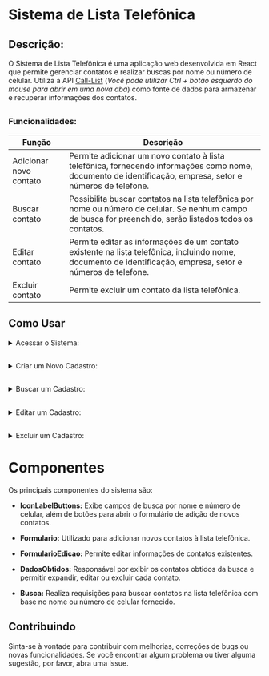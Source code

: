 # Sistema de Lista Telefônica

## Descrição:
        
O Sistema de Lista Telefônica é uma aplicação web desenvolvida em React
que permite gerenciar contatos e realizar buscas por nome ou número de celular. 
Utiliza a API [Call-List](https://github.com/MagalhaesVini/Call-List-API/blob/main/README.md)
(_Você pode utilizar Ctrl + botão esquerdo do mouse para abrir em uma nova aba_) como fonte de dados para armazenar e recuperar informações dos contatos.

##

  ### Funcionalidades:

| Função | Descrição |
| --- | --- |
| Adicionar novo contato |  Permite adicionar um novo contato à lista telefônica, fornecendo informações como nome, documento de identificação, empresa, setor e números de telefone. |
| Buscar contato | Possibilita buscar contatos na lista telefônica por nome ou número de celular. Se nenhum campo de busca for preenchido, serão listados todos os contatos. |
| Editar contato | Permite editar as informações de um contato existente na lista telefônica, incluindo nome, documento de identificação, empresa, setor e números de telefone. |
| Excluir contato | Permite excluir um contato da lista telefônica. |

##

   ## Como Usar

<details>
        
  <summary>Acessar o Sistema:</summary>
  
  ### Acesse o sistema através do link fornecido após a implantação no Vercel
  
  https://lista-telefonica-ruddy.vercel.app/
  (_Você pode utilizar Ctrl + botão esquerdo do mouse para abrir em uma nova aba_)
  
</details>

##

<details>
<summary>Criar um Novo Cadastro:</summary>

### Siga os passos para criar um novo cadastro

1. Na página inicial, clique no botão "Adicionar" para abrir o formulário de adição de novo contato.
![Captura de tela 2024-02-29 112932](https://github.com/MagalhaesVini/Lista-Telefonica/assets/105064550/c13520ca-4ae6-49c2-940e-2397df4d384e)
2. Preencha todos os campos obrigatórios, como nome e número de celular.
![Captura de tela 2024-02-29 114159](https://github.com/MagalhaesVini/Lista-Telefonica/assets/105064550/fb59a202-d429-485a-9112-d9de35ca2e2e)
3. Clique em "Enviar" para salvar o novo contato.
![Captura de tela 2024-02-29 114159](https://github.com/MagalhaesVini/Lista-Telefonica/assets/105064550/6908cbad-cc58-4d33-8a07-80c47cc247a8)

</details>

##

<details>
<summary>Buscar um Cadastro:</summary>

### Siga os passos para realizar a busca de um cadastro

1. Na barra de busca, digite o nome ou número de celular do contato desejado.
2. Pressione Enter ou clique no botão "Buscar".
3. Os resultados da busca serão exibidos na tela. Se nenhum campo de busca for preenchido, serão listados todos os contatos.
![Captura de tela 2024-02-29 114906](https://github.com/MagalhaesVini/Lista-Telefonica/assets/105064550/cee72390-55cb-4922-8440-16871f326820)

</details>

##

<details>
<summary>Editar um Cadastro:</summary>

### Siga os passos para editar cadastro

1. Após realizar a busca pelo contato desejado, clique no botão "Editar" ao lado do contato.
![Captura de tela 2024-02-29 114950](https://github.com/MagalhaesVini/Lista-Telefonica/assets/105064550/8689803a-57ec-45cb-a52b-19667586e933)
2. Ao clicar em "Editar", uma mensagem de confirmação aparece; selecionar "Sim" abre o formulário de edição para modificar o contato, enquanto "Não" cancela a operação.
        ![Captura de tela 2024-02-29 115033](https://github.com/MagalhaesVini/Lista-Telefonica/assets/105064550/4f697094-a8c5-4b9e-a55f-15b70a13f937)
3. O formulário de edição será aberto, permitindo que você atualize as informações do contato.
4. Após fazer as alterações desejadas, clique em "Salvar" para atualizar o contato.
![Captura de tela 2024-02-29 115100](https://github.com/MagalhaesVini/Lista-Telefonica/assets/105064550/ea4517cd-7ae3-4f3e-8c7f-b6211b1867f0)

</details>

##

<details>
<summary>Excluir um Cadastro:</summary>

### Siga os passos para excluir um cadastro

1. Após realizar a busca pelo contato que deseja excluir, clique no botão "Excluir" ao lado do contato.
2. Uma janela de confirmação será exibida. Clique em "Sim" para confirmar a exclusão ou "Não" para cancelar.
![Captura de tela 2024-02-29 115143](https://github.com/MagalhaesVini/Lista-Telefonica/assets/105064550/2a65ab7d-0f1f-4839-a9a9-5c616efab7a9)

_apos isso a caixa de mensagem deve aparecer informando que o item foi excluido._
![Captura de tela 2024-02-29 115231](https://github.com/MagalhaesVini/Lista-Telefonica/assets/105064550/94701b80-1ac8-445d-8a5a-cd5f8757c7e6)

</details>

##

 # Componentes

Os principais componentes do sistema são:

- **IconLabelButtons:** Exibe campos de busca por nome e número de celular, além de botões para abrir o formulário de adição de novos contatos.

- **Formulario:** Utilizado para adicionar novos contatos à lista telefônica.

- **FormularioEdicao:** Permite editar informações de contatos existentes.

- **DadosObtidos:** Responsável por exibir os contatos obtidos da busca e permitir expandir, editar ou excluir cada contato.

- **Busca:** Realiza requisições para buscar contatos na lista telefônica com base no nome ou número de celular fornecido.

## Contribuindo

Sinta-se à vontade para contribuir com melhorias, correções de bugs ou novas funcionalidades. Se você encontrar algum problema ou tiver alguma sugestão, por favor, abra uma issue.

